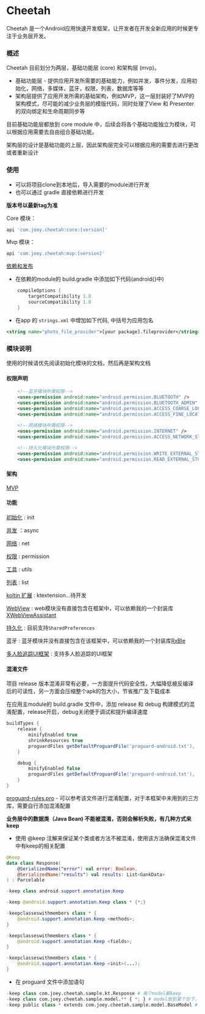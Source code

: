 

# Cheetah

Cheetah 是一个Android应用快速开发框架，让开发者在开发全新应用的时候更专注于业务层开发。

###  概述

Cheetah 目前划分为两层，基础功能层 (core) 和架构层 (mvp)。

- 基础功能层 - 提供应用开发所需要的基础能力，例如并发，事件分发，应用初始化，网络，多媒体，蓝牙，权限，列表，数据库等等
- 架构层提供了应用开发所需的基础架构，例如MVP，这一层封装好了MVP的架构模式，尽可能的减少业务层的模版代码，同时处理了View 和 Presenter 的双向绑定和生命周期同步等

目前基础功能层都放到 core module 中，后续会将各个基础功能独立为模块，可以根据应用需要去自由组合基础功能。

架构层的设计是基础功能的上层，因此架构层完全可以根据应用的需要去进行更改或者重新设计

### 使用

- 可以将项目clone到本地后，导入需要的module进行开发
- 也可以通过 gradle 直接依赖进行开发

**版本号以最新tag为准**

Core 模块：

```groovy
api 'com.joey.cheetah:core:[version]'
```

Mvp 模块：

```groovy
api 'com.joey.cheetah:mvp:[version]'
```

[依赖和发布](./readme/maven.md)

- 在依赖的module的 build.gradle 中添加如下代码(android{}中)

```groovy
    compileOptions {
        targetCompatibility 1.8
        sourceCompatibility 1.8
    }
```

- 在app 的 `strings.xml` 中增加如下代码, 中括号为应用包名

```Xml
<string name="photo_file_provider">[your package].fileprovider</string>
```



### 模块说明

使用的时候请优先阅读初始化模块的文档，然后再是架构文档

#### 权限声明

```xml
   	<!--蓝牙模块所需权限-->
	<uses-permission android:name="android.permission.BLUETOOTH" />
    <uses-permission android:name="android.permission.BLUETOOTH_ADMIN" />
    <uses-permission android:name="android.permission.ACCESS_COARSE_LOCATION" />
    <uses-permission android:name="android.permission.ACCESS_FINE_LOCATION" />
	
	<!--网络模块所需权限-->
    <uses-permission android:name="android.permission.INTERNET" />
	<uses-permission android:name="android.permission.ACCESS_NETWORK_STATE" />

	<!--持久化模块所需权限-->
    <uses-permission android:name="android.permission.WRITE_EXTERNAL_STORAGE" />
    <uses-permission android:name="android.permission.READ_EXTERNAL_STORAGE" />
```

#### 架构

[MVP](./readme/mvp.md)

#### 功能

[初始化](./readme/init.md) : init

[并发](./readme/async.md) ：async

[网络](./readme/net.md) : net

[权限](./readme/permission.md) : permission

[工具](./readme/utils.md) : utils

[列表](./readme/list.md) : list

[koltin 扩展](./readme/extension.md) : ktextension...待开发

[WebView](https://github.com/JoeSteven/XWebViewAssistant) : web模块没有直接包含在框架中，可以依赖我的一个封装库[XWebViewAssistant](https://github.com/JoeSteven/XWebViewAssistant)

[持久化](./readme/database.md) : 目前支持`SharedPreferences` 

蓝牙 : 蓝牙模块并没有直接包含在该框架中，可以依赖我的一个封装库[RxBle](https://github.com/JoeSteven/RxBle)

[多人脸追踪UI框架](./readme/faceui.md) : 支持多人脸追踪的UI框架

#### 混淆文件

项目 release 版本混淆非常有必要，一方面提升代码安全性，大幅降低被反编译后的可读性，另一方面会压缩整个apk的包大小，节省推广及下载成本

在应用主module的 build.gradle 文件中，添加 release 和 debug 构建模式的混淆配置，release开启，debug关闭便于调试和提升编译速度

```groovy
buildTypes {
    release {
        minifyEnabled true
        shrinkResources true
        proguardFiles getDefaultProguardFile('proguard-android.txt'), 'proguard-rules.pro'
    }

    debug {
        minifyEnabled false
        proguardFiles getDefaultProguardFile('proguard-android.txt'), 'proguard-rules.pro'
    }
}
```

[proguard-rules.pro](./app/proguard-rules.pro) - 可以参考该文件进行混淆配置，对于本框架中未用到的三方库，需要自行添加混淆配置

**业务层中的数据类（Java Bean) 不能被混淆，否则会解析失败，有几种方式来 keep**

- 使用 @keep 注解来保证某个类或者方法不被混淆，使用该方法确保混淆文件中有keep的相关配置

```Kotlin
@Keep
data class Response(
    @SerializedName("error") val error: Boolean,
    @SerializedName("results") val results: List<GankData>
) : Parcelable
```

```Java
-keep class android.support.annotation.Keep

-keep @android.support.annotation.Keep class * {*;}

-keepclasseswithmembers class * {
    @android.support.annotation.Keep <methods>;
}

-keepclasseswithmembers class * {
    @android.support.annotation.Keep <fields>;
}

-keepclasseswithmembers class * {
    @android.support.annotation.Keep <init>(...);
}
```

- 在 proguard 文件中添加语句

```Python
-keep class com.joey.cheetah.sample.kt.Response # 每个model都keep
-keep class com.joey.cheetah.sample.model.** { *; } # model放到某个包下，这个包下类都keep
-keep public class * extends com.joey.cheetah.sample.model.BaseModel # 继承自基类 keep 
```

